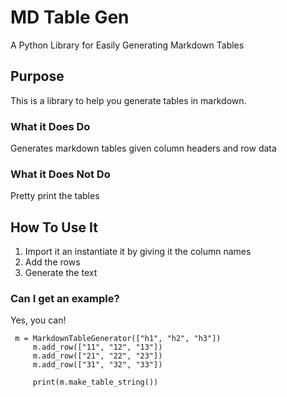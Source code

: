# MD Table Gen
A Python Library for Easily Generating Markdown Tables

## Purpose
This is a library to help you generate tables in markdown.  

### What it Does Do
Generates markdown tables given column headers and row data

### What it Does Not Do
Pretty print the tables

## How To Use It
 1. Import it an instantiate it by giving it the column names
 2. Add the rows
 3. Generate the text

### Can I get an example?
Yes, you can!
```
 m = MarkdownTableGenerator(["h1", "h2", "h3"])
     m.add_row(["11", "12", "13"])
     m.add_row(["21", "22", "23"])
     m.add_row(["31", "32", "33"])

     print(m.make_table_string())
```


